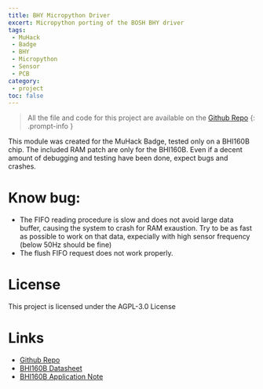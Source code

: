 ```yaml
---
title: BHY Micropython Driver
excert: Micropython porting of the BOSH BHY driver
tags:
 - MuHack
 - Badge
 - BHY
 - Micropython
 - Sensor
 - PCB
category:
 - project
toc: false
---
```


> All the file and code for this project are available on the [Github Repo](https://github.com/MrMoDDoM/BHY-Micropython-Driver) 
{: .prompt-info }

This module was created for the MuHack Badge, tested only on a BHI160B chip.
The included RAM patch are only for the BHI160B.
Even if a decent amount of debugging and testing have been done, expect bugs and crashes.

# Know bug:
- The FIFO reading procedure is slow and does not avoid large data buffer, causing the system to crash for RAM exaustion. Try to be as fast as possible to work on that data, expecially with high sensor frequency (below 50Hz should be fine)
- The flush FIFO request does not work properly.

# License
This project is licensed under the AGPL-3.0 License

# Links
- [Github Repo](https://github.com/MrMoDDoM/BHY-Micropython-Driver)
- [BHI160B Datasheet](https://www.bosch-sensortec.com/media/boschsensortec/downloads/datasheets/bst-bhi160b-ds000.pdf)
- [BHI160B Application Note](https://www.bosch-sensortec.com/media/boschsensortec/downloads/application_notes_1/bst-bhi160b-an000.pdf)
